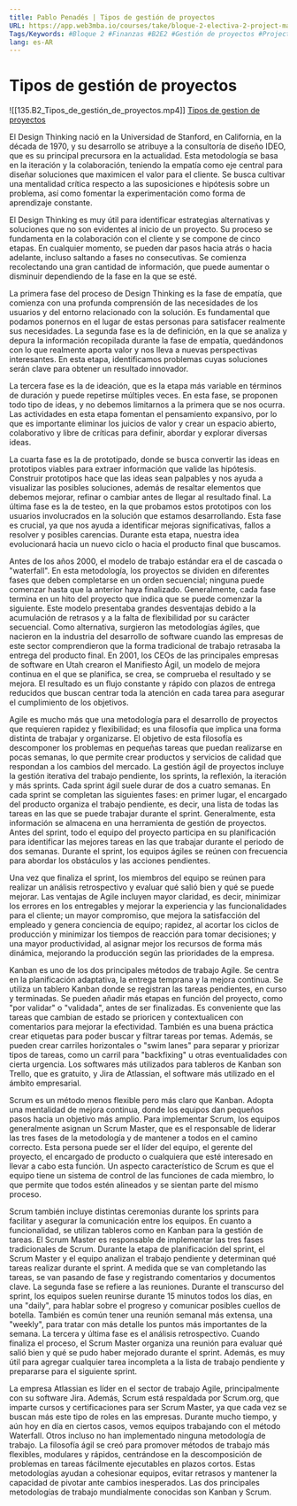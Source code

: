 ```yaml
---
title: Pablo Penadés | Tipos de gestión de proyectos
URL: https://app.web3mba.io/courses/take/bloque-2-electiva-2-project-management/lessons/39205019-pablo-penades-tipos-de-gestion-de-proyectos
Tags/Keywords: #Bloque 2 #Finanzas #B2E2 #Gestión de proyectos #Project Managment #Project Manager #Pablo Penadés #Tipos de gestión de proyectos
lang: es-AR
---
```

# Tipos de gestión de proyectos
![[135.B2_Tipos_de_gestión_de_proyectos.mp4]]
[Tipos de gestion de proyectos](https://app.web3mba.io?wvideo=txfmpkpooi)

El Design Thinking nació en la Universidad de Stanford, en California, en la década de 1970, y su desarrollo se atribuye a la consultoría de diseño IDEO, que es su principal precursora en la actualidad. Esta metodología se basa en la iteración y la colaboración, teniendo la empatía como eje central para diseñar soluciones que maximicen el valor para el cliente. Se busca cultivar una mentalidad crítica respecto a las suposiciones e hipótesis sobre un problema, así como fomentar la experimentación como forma de aprendizaje constante.

El Design Thinking es muy útil para identificar estrategias alternativas y soluciones que no son evidentes al inicio de un proyecto. Su proceso se fundamenta en la colaboración con el cliente y se compone de cinco etapas. En cualquier momento, se pueden dar pasos hacia atrás o hacia adelante, incluso saltando a fases no consecutivas. Se comienza recolectando una gran cantidad de información, que puede aumentar o disminuir dependiendo de la fase en la que se esté.

La primera fase del proceso de Design Thinking es la fase de empatía, que comienza con una profunda comprensión de las necesidades de los usuarios y del entorno relacionado con la solución. Es fundamental que podamos ponernos en el lugar de estas personas para satisfacer realmente sus necesidades. La segunda fase es la de definición, en la que se analiza y depura la información recopilada durante la fase de empatía, quedándonos con lo que realmente aporta valor y nos lleva a nuevas perspectivas interesantes. En esta etapa, identificamos problemas cuyas soluciones serán clave para obtener un resultado innovador.

La tercera fase es la de ideación, que es la etapa más variable en términos de duración y puede repetirse múltiples veces. En esta fase, se proponen todo tipo de ideas, y no debemos limitarnos a la primera que se nos ocurra. Las actividades en esta etapa fomentan el pensamiento expansivo, por lo que es importante eliminar los juicios de valor y crear un espacio abierto, colaborativo y libre de críticas para definir, abordar y explorar diversas ideas.

La cuarta fase es la de prototipado, donde se busca convertir las ideas en prototipos viables para extraer información que valide las hipótesis. Construir prototipos hace que las ideas sean palpables y nos ayuda a visualizar las posibles soluciones, además de resaltar elementos que debemos mejorar, refinar o cambiar antes de llegar al resultado final. La última fase es la de testeo, en la que probamos estos prototipos con los usuarios involucrados en la solución que estamos desarrollando. Esta fase es crucial, ya que nos ayuda a identificar mejoras significativas, fallos a resolver y posibles carencias. Durante esta etapa, nuestra idea evolucionará hacia un nuevo ciclo o hacia el producto final que buscamos.

Antes de los años 2000, el modelo de trabajo estándar era el de cascada o "waterfall". En esta metodología, los proyectos se dividen en diferentes fases que deben completarse en un orden secuencial; ninguna puede comenzar hasta que la anterior haya finalizado. Generalmente, cada fase termina en un hito del proyecto que indica que se puede comenzar la siguiente. Este modelo presentaba grandes desventajas debido a la acumulación de retrasos y a la falta de flexibilidad por su carácter secuencial. Como alternativa, surgieron las metodologías ágiles, que nacieron en la industria del desarrollo de software cuando las empresas de este sector comprendieron que la forma tradicional de trabajo retrasaba la entrega del producto final. En 2001, los CEOs de las principales empresas de software en Utah crearon el Manifiesto Ágil, un modelo de mejora continua en el que se planifica, se crea, se comprueba el resultado y se mejora. El resultado es un flujo constante y rápido con plazos de entrega reducidos que buscan centrar toda la atención en cada tarea para asegurar el cumplimiento de los objetivos.

Agile es mucho más que una metodología para el desarrollo de proyectos que requieren rapidez y flexibilidad; es una filosofía que implica una forma distinta de trabajar y organizarse. El objetivo de esta filosofía es descomponer los problemas en pequeñas tareas que puedan realizarse en pocas semanas, lo que permite crear productos y servicios de calidad que respondan a los cambios del mercado. La gestión ágil de proyectos incluye la gestión iterativa del trabajo pendiente, los sprints, la reflexión, la iteración y más sprints. Cada sprint ágil suele durar de dos a cuatro semanas. En cada sprint se completan las siguientes fases: en primer lugar, el encargado del producto organiza el trabajo pendiente, es decir, una lista de todas las tareas en las que se puede trabajar durante el sprint. Generalmente, esta información se almacena en una herramienta de gestión de proyectos. Antes del sprint, todo el equipo del proyecto participa en su planificación para identificar las mejores tareas en las que trabajar durante el periodo de dos semanas. Durante el sprint, los equipos ágiles se reúnen con frecuencia para abordar los obstáculos y las acciones pendientes.

Una vez que finaliza el sprint, los miembros del equipo se reúnen para realizar un análisis retrospectivo y evaluar qué salió bien y qué se puede mejorar. Las ventajas de Agile incluyen mayor claridad, es decir, minimizar los errores en los entregables y mejorar la experiencia y las funcionalidades para el cliente; un mayor compromiso, que mejora la satisfacción del empleado y genera conciencia de equipo; rapidez, al acortar los ciclos de producción y minimizar los tiempos de reacción para tomar decisiones; y una mayor productividad, al asignar mejor los recursos de forma más dinámica, mejorando la producción según las prioridades de la empresa.

Kanban es uno de los dos principales métodos de trabajo Agile. Se centra en la planificación adaptativa, la entrega temprana y la mejora continua. Se utiliza un tablero Kanban donde se registran las tareas pendientes, en curso y terminadas. Se pueden añadir más etapas en función del proyecto, como "por validar" o "validada", antes de ser finalizadas. Es conveniente que las tareas que cambian de estado se prioricen y contextualicen con comentarios para mejorar la efectividad. También es una buena práctica crear etiquetas para poder buscar y filtrar tareas por temas. Además, se pueden crear carriles horizontales o "swim lanes" para separar y priorizar tipos de tareas, como un carril para "backfixing" u otras eventualidades con cierta urgencia. Los softwares más utilizados para tableros de Kanban son Trello, que es gratuito, y Jira de Atlassian, el software más utilizado en el ámbito empresarial.

Scrum es un método menos flexible pero más claro que Kanban. Adopta una mentalidad de mejora continua, donde los equipos dan pequeños pasos hacia un objetivo más amplio. Para implementar Scrum, los equipos generalmente asignan un Scrum Master, que es el responsable de liderar las tres fases de la metodología y de mantener a todos en el camino correcto. Esta persona puede ser el líder del equipo, el gerente del proyecto, el encargado de producto o cualquiera que esté interesado en llevar a cabo esta función. Un aspecto característico de Scrum es que el equipo tiene un sistema de control de las funciones de cada miembro, lo que permite que todos estén alineados y se sientan parte del mismo proceso.

Scrum también incluye distintas ceremonias durante los sprints para facilitar y asegurar la comunicación entre los equipos. En cuanto a funcionalidad, se utilizan tableros como en Kanban para la gestión de tareas. El Scrum Master es responsable de implementar las tres fases tradicionales de Scrum. Durante la etapa de planificación del sprint, el Scrum Master y el equipo analizan el trabajo pendiente y determinan qué tareas realizar durante el sprint. A medida que se van completando las tareas, se van pasando de fase y registrando comentarios y documentos clave. La segunda fase se refiere a las reuniones. Durante el transcurso del sprint, los equipos suelen reunirse durante 15 minutos todos los días, en una "daily", para hablar sobre el progreso y comunicar posibles cuellos de botella. También es común tener una reunión semanal más extensa, una "weekly", para tratar con más detalle los puntos más importantes de la semana. La tercera y última fase es el análisis retrospectivo. Cuando finaliza el proceso, el Scrum Master organiza una reunión para evaluar qué salió bien y qué se pudo haber mejorado durante el sprint. Además, es muy útil para agregar cualquier tarea incompleta a la lista de trabajo pendiente y prepararse para el siguiente sprint.

La empresa Atlassian es líder en el sector de trabajo Agile, principalmente con su software Jira. Además, Scrum está respaldada por Scrum.org, que imparte cursos y certificaciones para ser Scrum Master, ya que cada vez se buscan más este tipo de roles en las empresas. Durante mucho tiempo, y aún hoy en día en ciertos casos, vemos equipos trabajando con el método Waterfall. Otros incluso no han implementado ninguna metodología de trabajo. La filosofía ágil se creó para promover métodos de trabajo más flexibles, modulares y rápidos, centrándose en la descomposición de problemas en tareas fácilmente ejecutables en plazos cortos. Estas metodologías ayudan a cohesionar equipos, evitar retrasos y mantener la capacidad de pivotar ante cambios inesperados. Las dos principales metodologías de trabajo mundialmente conocidas son Kanban y Scrum.